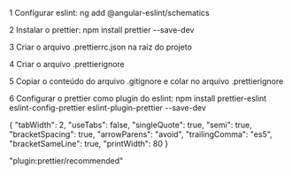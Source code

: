   1 Configurar eslint:
    ng add @angular-eslint/schematics

  2 Instalar o prettier:
    npm install prettier --save-dev

  3 Criar o arquivo
    .prettierrc.json na raiz do projeto

  4 Criar o arquivo
    .prettierignore
    
  5 Copiar o conteúdo do arquivo .gitignore e colar no arquivo .prettierignore
  
  6 Configurar o prettier como plugin do eslint: npm install prettier-eslint eslint-config-prettier eslint-plugin-prettier --save-dev

{
  "tabWidth": 2,
  "useTabs": false,
  "singleQuote": true,
  "semi": true,
  "bracketSpacing": true,
  "arrowParens": "avoid",
  "trailingComma": "es5",
  "bracketSameLine": true,
  "printWidth": 80
}

"plugin:prettier/recommended"